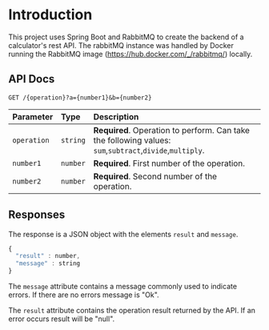 # Introduction

This project uses Spring Boot and RabbitMQ to create the backend of a calculator's rest API. 
The rabbitMQ instance was handled by Docker running the RabbitMQ image (https://hub.docker.com/_/rabbitmq/) locally.

## API Docs

```http
GET /{operation}?a={number1}&b={number2}
```

| Parameter | Type | Description |
| :--- | :--- | :--- |
| `operation` | `string` | **Required**. Operation to perform. Can take the following values: `sum`,`subtract`,`divide`,`multiply`. |
| `number1` | `number` | **Required**. First number of the operation. |
| `number2` | `number` | **Required**. Second number of the operation. |


## Responses

The response is a JSON object with the elements `result` and `message`. 

```javascript
{
  "result" : number,
  "message" : string
}
```

The `message` attribute contains a message commonly used to indicate errors. If there are no errors message is "Ok".

The `result` attribute contains the operation result returned by the API. If an error occurs result will be "null".
